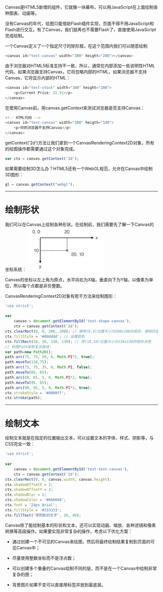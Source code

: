 Canvas是HTML5新增的组件，它就像一块幕布，可以用JavaScript在上面绘制各种图表、动画等。

没有Canvas的年代，绘图只能借助Flash插件实现，页面不得不用JavaScript和Flash进行交互。有了Canvas，我们就再也不需要Flash了，直接使用JavaScript完成绘制。

一个Canvas定义了一个指定尺寸的矩形框，在这个范围内我们可以随意绘制

```js
<canvas id="test-canvas" width="300" height="200"></canvas>
```

由于浏览器对HTML5标准支持不一致，所以，通常在<canvas>内部添加一些说明性HTML代码，如果浏览器支持Canvas，它将忽略<canvas>内部的HTML，如果浏览器不支持Canvas，它将显示<canvas>内部的HTML：

```js
<canvas id="test-stock" width="300" height="200">
    <p>Current Price: 25.51</p>
</canvas>
```

在使用Canvas前，用canvas.getContext来测试浏览器是否支持Canvas：

```js
<!-- HTML代码 -->
<canvas id="test-canvas" width="200" heigth="100">
    <p>你的浏览器不支持Canvas</p>
</canvas>
```

getContext('2d')方法让我们拿到一个CanvasRenderingContext2D对象，所有的绘图操作都需要通过这个对象完成。

```js
var ctx = canvas.getContext('2d');
```

如果需要绘制3D怎么办？HTML5还有一个WebGL规范，允许在Canvas中绘制3D图形：

```js
gl = canvas.getContext("webgl");
```

---
# 绘制形状
我们可以在Canvas上绘制各种形状。在绘制前，我们需要先了解一下Canvas的坐标系统：
![l-7.png](resources/371C4A09973A9E23382CB2DF3C181220.png)

Canvas的坐标以左上角为原点，水平向右为X轴，垂直向下为Y轴，以像素为单位，所以每个点都是非负整数。

CanvasRenderingContext2D对象有若干方法来绘制图形：

```js
'use strict';

var
    canvas = document.getElementById('test-shape-canvas'),
    ctx = canvas.getContext('2d');
ctx.clearRect(0, 0, 200, 200); // 擦除(0,0)位置大小为200x200的矩形，擦除的意思是把该区域变为透明
ctx.fillStyle = '#dddddd'; // 设置颜色
ctx.fillRect(10, 10, 130, 130); // 把(10,10)位置大小为130x130的矩形涂色
// 利用Path绘制复杂路径:
var path=new Path2D();
path.arc(75, 75, 50, 0, Math.PI*2, true);
path.moveTo(110,75);
path.arc(75, 75, 35, 0, Math.PI, false);
path.moveTo(65, 65);
path.arc(60, 65, 5, 0, Math.PI*2, true);
path.moveTo(95, 65);
path.arc(90, 65, 5, 0, Math.PI*2, true);
ctx.strokeStyle = '#0000ff';
ctx.stroke(path);
```

---
# 绘制文本
绘制文本就是在指定的位置输出文本，可以设置文本的字体、样式、阴影等，与CSS完全一致：

```js
'use strict';

var
    canvas = document.getElementById('test-text-canvas'),
    ctx = canvas.getContext('2d');
ctx.clearRect(0, 0, canvas.width, canvas.height);
ctx.shadowOffsetX = 2;
ctx.shadowOffsetY = 2;
ctx.shadowBlur = 2;
ctx.shadowColor = '#666666';
ctx.font = '24px Arial';
ctx.fillStyle = '#333333';
ctx.fillText('带阴影的文字', 20, 40);
```

Canvas除了能绘制基本的形状和文本，还可以实现动画、缩放、各种滤镜和像素转换等高级操作。如果要实现非常复杂的操作，考虑以下优化方案：

* 通过创建一个不可见的Canvas来绘图，然后将最终绘制结果复制到页面的可见Canvas中；

* 尽量使用整数坐标而不是浮点数；

* 可以创建多个重叠的Canvas绘制不同的层，而不是在一个Canvas中绘制非常复杂的图；

* 背景图片如果不变可以直接用<img>标签并放到最底层。





